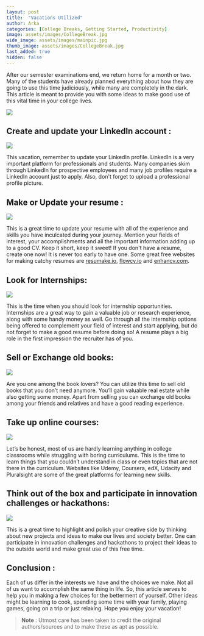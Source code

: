 ```yaml
---
layout: post
title:  "Vacations Utilized"
author: Arka
categories: [College Breaks, Getting Started, Productivity]
image: assets/images/CollegeBreak.jpg
wide_image: assets/images/mainpic.jpg
thumb_image: assets/images/CollegeBreak.jpg
last_added: true
hidden: false
---
```

After our semester examinations end, we return home for a month or two. Many of the students have already planned everything about how they are going to use this time judiciously, while many are completely in the dark. This article is meant to provide you with some ideas to make good use of this vital time in your college lives.

![](https://github.com/monsij/insight/raw/master/assets/images/mainpic.jpg)


## Create and update your LinkedIn account :

![](https://github.com/monsij/insight/raw/master/assets/images/linkedin.png)

This vacation, remember to update your LinkedIn profile. LinkedIn is a very important platform for professionals and students. Many companies skim through LinkedIn for prospective employees and many job profiles require a LinkedIn account just to apply. Also, don't forget to upload a professional profile picture.


## Make or Update your resume :

![](https://github.com/monsij/insight/raw/master/assets/images/resume.png)

This is a great time to update your resume with all of the experience and skills you have inculcated during your journey. Mention your fields of interest, your accomplishments and all the important information adding up to a good CV. Keep it short, keep it sweet! If you don't have a resume, create one now! It is never too early to have one. Some great free websites for making catchy resumes are [resumake.io](https://resumake.io/), [flowcv.io](https://flowcv.io/) and [enhancv.com](https://enhancv.com/).


## Look for Internships:

![](https://github.com/monsij/insight/raw/master/assets/images/intern.png)

This is the time when you should look for internship opportunities. Internships are a great way to gain a valuable job or research experience, along with some handy money as well. Go through all the internship options being offered to complement your field of interest and start applying, but do not forget to make a good resume before doing so! A resume plays a big role in the first impression the recruiter has of you.


## Sell or Exchange old books:

![](https://github.com/monsij/insight/raw/master/assets/images/books.png)

Are you one among the book lovers?
You can utilize this time to sell old books that you don’t need anymore. You’ll gain valuable real estate while also getting some money. Apart from selling you can exchange old books among your friends and relatives and have a good reading experience.


## Take up online courses:

![](https://github.com/monsij/insight/raw/master/assets/images/course.png)

Let’s be honest, most of us are hardly learning anything in college classrooms while struggling with boring curriculums. This is the time to learn things that you couldn’t understand in class or even topics that are not there in the curriculum. Websites like Udemy, Coursera, edX, Udacity and Pluralsight are some of the great platforms for learning new skills.


## Think out of the box and participate in innovation challenges or hackathons:

![](https://github.com/monsij/insight/raw/master/assets/images/hackathon.jpg)

This is a great time to highlight and polish your creative side by thinking about new projects and ideas to make our lives and society better. One can participate in innovation challenges and hackathons to project their ideas to the outside world and make great use of this free time.


## Conclusion :

Each of us differ in the interests we have and the choices we make. Not all of us want to accomplish the same thing in life. So, this article serves to help you in making a few choices for the betterment of yourself. Other ideas might be learning to cook, spending some time with your family, playing games, going on a trip or just relaxing. Hope you enjoy your vacation!



> **Note** :
Utmost care has been taken to credit the original authors/sources and to make these as apt as possible.
